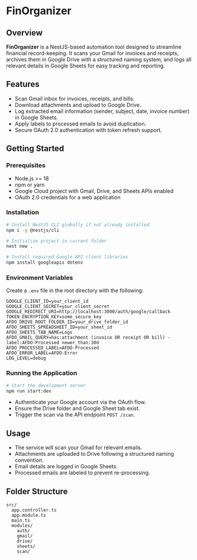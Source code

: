 # FinOrganizer

## Overview

**FinOrganizer** is a NestJS-based automation tool designed to streamline financial record-keeping. It scans your Gmail for invoices and receipts, archives them in Google Drive with a structured naming system, and logs all relevant details in Google Sheets for easy tracking and reporting.

## Features

- Scan Gmail inbox for invoices, receipts, and bills.
- Download attachments and upload to Google Drive.
- Log extracted email information (sender, subject, date, invoice number) in Google Sheets.
- Apply labels to processed emails to avoid duplication.
- Secure OAuth 2.0 authentication with token refresh support.

## Getting Started

### Prerequisites

- Node.js >= 18
- npm or yarn
- Google Cloud project with Gmail, Drive, and Sheets APIs enabled
- OAuth 2.0 credentials for a web application

### Installation

```bash
# Install NestJS CLI globally if not already installed
npm i -g @nestjs/cli

# Initialize project in current folder
nest new .

# Install required Google API client libraries
npm install googleapis dotenv
```

### Environment Variables

Create a `.env` file in the root directory with the following:

```
GOOGLE_CLIENT_ID=your_client_id
GOOGLE_CLIENT_SECRET=your_client_secret
GOOGLE_REDIRECT_URI=http://localhost:3000/auth/google/callback
TOKEN_ENCRYPTION_KEY=some_secure_key
AFDO_DRIVE_ROOT_FOLDER_ID=your_drive_folder_id
AFDO_SHEETS_SPREADSHEET_ID=your_sheet_id
AFDO_SHEETS_TAB_NAME=Logs
AFDO_GMAIL_QUERY=has:attachment (invoice OR receipt OR bill) -label:AFDO-Processed newer_than:30d
AFDO_PROCESSED_LABEL=AFDO-Processed
AFDO_ERROR_LABEL=AFDO-Error
LOG_LEVEL=debug
```

### Running the Application

```bash
# Start the development server
npm run start:dev
```

- Authenticate your Google account via the OAuth flow.
- Ensure the Drive folder and Google Sheet tab exist.
- Trigger the scan via the API endpoint `POST /scan`.

## Usage

- The service will scan your Gmail for relevant emails.
- Attachments are uploaded to Drive following a structured naming convention.
- Email details are logged in Google Sheets.
- Processed emails are labeled to prevent re-processing.

## Folder Structure

```
src/
  app.controller.ts
  app.module.ts
  main.ts
  modules/
    auth/
    gmail/
    drive/
    sheets/
    scan/
```


